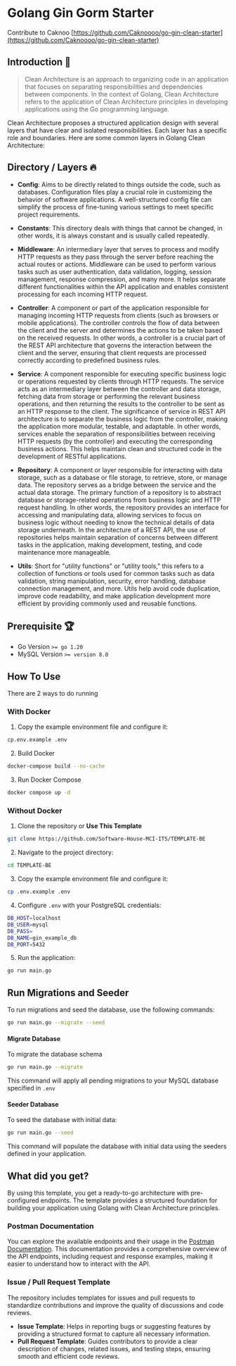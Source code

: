 # Golang Gin Gorm Starter

Contribute to Caknoo [https://github.com/Caknoooo/go-gin-clean-starter](https://github.com/Caknoooo/go-gin-clean-starter)


## Introduction 👋
> Clean Architecture is an approach to organizing code in an application that focuses on separating responsibilities and dependencies between components. In the context of Golang, Clean Architecture refers to the application of Clean Architecture principles in developing applications using the Go programming language.

Clean Architecture proposes a structured application design with several layers that have clear and isolated responsibilities. Each layer has a specific role and boundaries. Here are some common layers in Golang Clean Architecture:

## Directory / Layers 🔥
- **Config**: Aims to be directly related to things outside the code, such as databases. Configuration files play a crucial role in customizing the behavior of software applications. A well-structured config file can simplify the process of fine-tuning various settings to meet specific project requirements.

- **Constants**: This directory deals with things that cannot be changed, in other words, it is always constant and is usually called repeatedly.

- **Middleware**: An intermediary layer that serves to process and modify HTTP requests as they pass through the server before reaching the actual routes or actions. Middleware can be used to perform various tasks such as user authentication, data validation, logging, session management, response compression, and many more. It helps separate different functionalities within the API application and enables consistent processing for each incoming HTTP request.

- **Controller**: A component or part of the application responsible for managing incoming HTTP requests from clients (such as browsers or mobile applications). The controller controls the flow of data between the client and the server and determines the actions to be taken based on the received requests. In other words, a controller is a crucial part of the REST API architecture that governs the interaction between the client and the server, ensuring that client requests are processed correctly according to predefined business rules.

- **Service**: A component responsible for executing specific business logic or operations requested by clients through HTTP requests. The service acts as an intermediary layer between the controller and data storage, fetching data from storage or performing the relevant business operations, and then returning the results to the controller to be sent as an HTTP response to the client. The significance of service in REST API architecture is to separate the business logic from the controller, making the application more modular, testable, and adaptable. In other words, services enable the separation of responsibilities between receiving HTTP requests (by the controller) and executing the corresponding business actions. This helps maintain clean and structured code in the development of RESTful applications.

- **Repository**: A component or layer responsible for interacting with data storage, such as a database or file storage, to retrieve, store, or manage data. The repository serves as a bridge between the service and the actual data storage. The primary function of a repository is to abstract database or storage-related operations from business logic and HTTP request handling. In other words, the repository provides an interface for accessing and manipulating data, allowing services to focus on business logic without needing to know the technical details of data storage underneath. In the architecture of a REST API, the use of repositories helps maintain separation of concerns between different tasks in the application, making development, testing, and code maintenance more manageable.

- **Utils**: Short for "utility functions" or "utility tools," this refers to a collection of functions or tools used for common tasks such as data validation, string manipulation, security, error handling, database connection management, and more. Utils help avoid code duplication, improve code readability, and make application development more efficient by providing commonly used and reusable functions.

## Prerequisite 🏆
- Go Version `>= go 1.20`
- MySQL Version `>= version 8.0`

## How To Use
There are 2 ways to do running
### With Docker
1. Copy the example environment file and configure it:
  ```bash 
  cp.env.example .env
  ```
2. Build Docker 
  ```bash
  docker-compose build --no-cache
  ```
3. Run Docker Compose
  ```bash
  docker compose up -d
  ```

### Without Docker
1. Clone the repository or **Use This Template**
  ```bash
  git clone https://github.com/Software-House-MCI-ITS/TEMPLATE-BE
  ```
2. Navigate to the project directory:
  ```bash
  cd TEMPLATE-BE
  ```
3. Copy the example environment file and configure it:
  ```bash
  cp .env.example .env
  ```
4. Configure `.env` with your PostgreSQL credentials:
  ```bash
  DB_HOST=localhost
  DB_USER=mysql
  DB_PASS=
  DB_NAME=gin_example_db
  DB_PORT=5432
  ``` 
5. Run the application:
  ```bash
  go run main.go
  ```

## Run Migrations and Seeder
To run migrations and seed the database, use the following commands:

```bash
go run main.go --migrate --seed
```

#### Migrate Database 
To migrate the database schema 
```bash
go run main.go --migrate
```
This command will apply all pending migrations to your MySQL database specified in `.env`

#### Seeder Database 
To seed the database with initial data:
```bash
go run main.go --seed
```
This command will populate the database with initial data using the seeders defined in your application.

## What did you get?
By using this template, you get a ready-to-go architecture with pre-configured endpoints. The template provides a structured foundation for building your application using Golang with Clean Architecture principles.

### Postman Documentation
You can explore the available endpoints and their usage in the [Postman Documentation](https://documenter.getpostman.com/view/4071385/2sAXjSz8xB). This documentation provides a comprehensive overview of the API endpoints, including request and response examples, making it easier to understand how to interact with the API.

### Issue / Pull Request Template

The repository includes templates for issues and pull requests to standardize contributions and improve the quality of discussions and code reviews.

- **Issue Template**: Helps in reporting bugs or suggesting features by providing a structured format to capture all necessary information.
- **Pull Request Template**: Guides contributors to provide a clear description of changes, related issues, and testing steps, ensuring smooth and efficient code reviews.